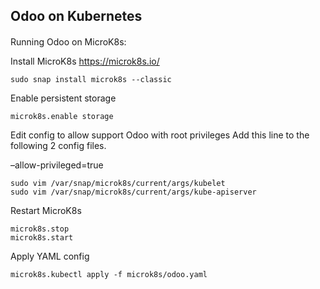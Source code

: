 Odoo on Kubernetes
---

####
Running Odoo on MicroK8s:

Install MicroK8s https://microk8s.io/
```
sudo snap install microk8s --classic
```

Enable persistent storage
```
microk8s.enable storage
```
Edit config to allow support Odoo with root privileges
Add this line to the following 2 config files.

–allow-privileged=true

```
sudo vim /var/snap/microk8s/current/args/kubelet
sudo vim /var/snap/microk8s/current/args/kube-apiserver
```


Restart MicroK8s
```
microk8s.stop
microk8s.start
```
Apply YAML config
```
microk8s.kubectl apply -f microk8s/odoo.yaml
```
